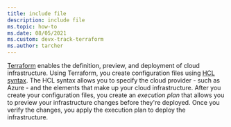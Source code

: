 ```yaml
---
title: include file
description: include file
ms.topic: how-to
ms.date: 08/05/2021
ms.custom: devx-track-terraform
ms.author: tarcher
---
```


[Terraform](https://www.terraform.io) enables the definition, preview, and deployment of cloud infrastructure. Using Terraform, you create configuration files using [HCL syntax](https://www.terraform.io/docs/configuration/syntax.html). The HCL syntax allows you to specify the cloud provider - such as Azure - and the elements that make up your cloud infrastructure. After you create your configuration files, you create an *execution plan* that allows you to preview your infrastructure changes before they're deployed. Once you verify the changes, you apply the execution plan to deploy the infrastructure.
